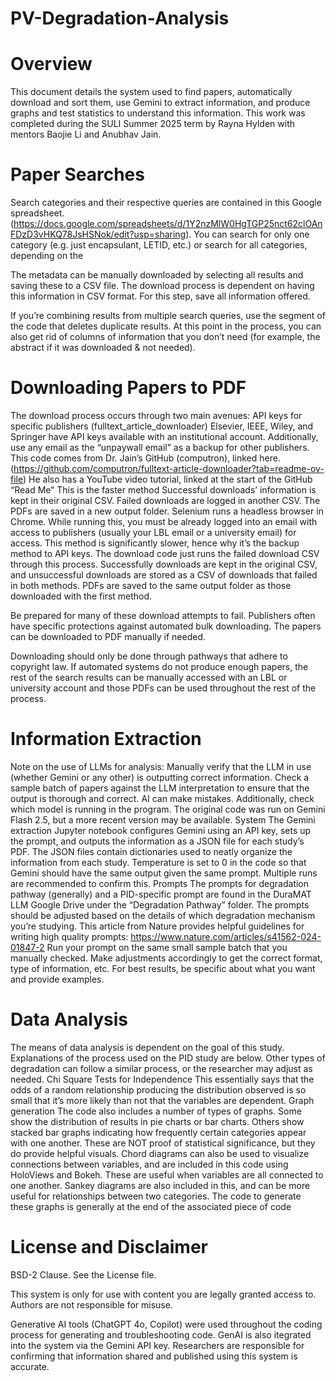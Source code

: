 # PV-Degradation-Analysis

# Overview
This document details the system used to find papers, automatically download and sort them, use Gemini to extract information, and produce graphs and test statistics to understand this information. This work was completed during the SULI Summer 2025 term by Rayna Hylden with mentors Baojie Li and Anubhav Jain. 

# Paper Searches
Search categories and their respective queries are contained in this Google spreadsheet. (https://docs.google.com/spreadsheets/d/1Y2nzMlW0HgTGP25nct62clOAnFDzD3vHKQ78JsHSNok/edit?usp=sharing). You can search for only one category (e.g. just encapsulant, LETID, etc.) or search for all categories, depending on the  

The metadata can be manually downloaded by selecting all results and saving these to a CSV file. The download process is dependent on having this information in CSV format. For this step, save all information offered.

If you’re combining results from multiple search queries, use the segment of the code that deletes duplicate results. At this point in the process, you can also get rid of columns of information that you don’t need (for example, the abstract if it was downloaded & not needed). 

# Downloading Papers to PDF

The download process occurs through two main avenues: 
API keys for specific publishers (fulltext_article_downloader)
Elsevier, IEEE, Wiley, and Springer have API keys available with an institutional account. Additionally, use any email as the “unpaywall email” as a backup for other publishers.
This code comes from Dr. Jain’s GitHub (computron), linked here. (https://github.com/computron/fulltext-article-downloader?tab=readme-ov-file) He also has a YouTube video tutorial, linked at the start of the GitHub “Read Me” 
This is the faster method
Successful downloads’ information is kept in their original CSV. Failed downloads are logged in another CSV. 
The PDFs are saved in a new output folder.
Selenium runs a headless browser in Chrome. While running this, you must be already logged into an email with access to publishers (usually your LBL email or a university email) for access.
This method is significantly slower, hence why it’s the backup method to API keys.
The download code just runs the failed download CSV through this process. Successfully downloads are kept in the original CSV, and unsuccessful downloads are stored as a CSV of downloads that failed in both methods.
PDFs are saved to the same output folder as those downloaded with the first method. 

Be prepared for many of these download attempts to fail. Publishers often have specific protections against automated bulk downloading. The papers can be downloaded to PDF manually if needed. 

Downloading should only be done through pathways that adhere to copyright law. If automated systems do not produce enough papers, the rest of the search results can be manually accessed with an LBL or university account and those PDFs can be used throughout the rest of the process.

# Information Extraction

Note on the use of LLMs for analysis:
Manually verify that the LLM in use (whether Gemini or any other) is outputting correct information. Check a sample batch of papers against the LLM interpretation to ensure that the output is thorough and correct. AI can make mistakes. 
Additionally, check which model is running in the program. The original code was run on Gemini Flash 2.5, but a more recent version may be available. 
System
The Gemini extraction Jupyter notebook configures Gemini using an API key, sets up the prompt, and outputs the information as a JSON file for each study’s PDF. The JSON files contain dictionaries used to neatly organize the information from each study. 
Temperature is set to 0 in the code so that Gemini should have the same output given the same prompt. Multiple runs are recommended to confirm this. 
Prompts
The prompts for degradation pathway (generally) and a PID-specific prompt are found in the DuraMAT LLM Google Drive under the “Degradation Pathway” folder. The prompts should be adjusted based on the details of which degradation mechanism you’re studying.
This article from Nature provides helpful guidelines for writing high quality prompts: https://www.nature.com/articles/s41562-024-01847-2 
Run your prompt on the same small sample batch that you manually checked. Make adjustments accordingly to get the correct format, type of information, etc. For best results, be specific about what you want and provide examples. 

# Data Analysis

The means of data analysis is dependent on the goal of this study. Explanations of the process used on the PID study are below. Other types of degradation can follow a similar process, or the researcher may adjust as needed. 
Chi Square Tests for Independence
This essentially says that the odds of a random relationship producing the distribution observed is so small that it’s more likely than not that the variables are dependent.
Graph generation
The code also includes a number of types of graphs. Some show the distribution of results in pie charts or bar charts. Others show stacked bar graphs indicating how frequently certain categories appear with one another. These are NOT proof of statistical significance, but they do provide helpful visuals. 
Chord diagrams can also be used to visualize connections between variables, and are included in this code using HoloViews and Bokeh. These are useful when variables are all connected to one another. 
Sankey diagrams are also included in this, and can be more useful for relationships between two categories. 
The code to generate these graphs is generally at the end of the associated piece of code

# License and Disclaimer

BSD-2 Clause. See the License file. 

This system is only for use with content you are legally granted access to. Authors are not responsible for misuse. 

Generative AI tools (ChatGPT 4o, Copilot) were used throughout the coding process for generating and troubleshooting code. GenAI is also itegrated into the system via the Gemini API key. Researchers are responsible for confirming that information shared and published using this system is accurate. 
